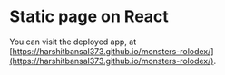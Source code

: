 # Static page on React

You can visit the deployed app, at [https://harshitbansal373.github.io/monsters-rolodex/](https://harshitbansal373.github.io/monsters-rolodex/).